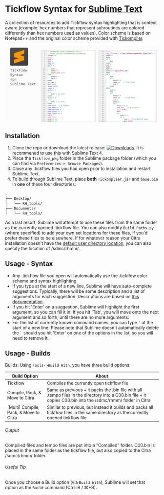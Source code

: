 # Tickflow Syntax for [Sublime Text](https://www.sublimetext.com)
A collection of resources to add Tickflow syntax highlighting that is context aware (example: hex numbers that represent subroutines are colored differently than hex numbers used as values). Color scheme is based on Notepad++ and the original color scheme provided with [Tickompiler](https://github.com/rhmodding/Tickompiler).

![screenshots](https://github.com/optiMiskit/tickflow-syntax-highlighting-for-sublime/blob/main/Screenshots.png)

## Installation
1. Clone the repo or download the latest release: [![Downloads](https://img.shields.io/github/downloads/optiMiskit/tickflow-syntax-highlighting-for-sublime/total.svg)](https://github.com/optiMiskit/tickflow-syntax-highlighting-for-sublime/releases). It is recommened to use this with Sublime Text 4.
2. Place the `Tickflow_pkg` folder in the Sublime package folder (which you can find via `Preferences-> Browse Packages`).
3. Close any .tickflow files you had open prior to installation and restart Sublime Text.
4. To build through Sublime Text, place **both** `Tickomplier.jar` and `base.bin` in **one** of these four directories:
```
.
├── Desktop/
│   └── RH_tools/
├── Documents/
│   └── RH_tools/
 ```
As a last resort, Sublime will attempt to use these files from the same folder as the currently opened .tickflow file.
You can also modify `Build_Paths.py` (where specified) to add your own set locations for these files, if you'd prefer these files to be elsewhere.
If for whatever reason your Citra installation doesn't have the [default user directory location](https://citra-emu.org/wiki/user-directory), you can also specify the location of /sdmc/rhmm/.

## Usage - Syntax
* Any .tickflow file you open will automatically use the .tickflow color scheme and syntax highlighting.
* If you type at the start of a new line, Sublime will have auto-complete suggestions. Typically, there will be some description and a list of arguments for each suggestion. Descriptions are based on [this documentation](https://tickompiler.readthedocs.io/en/latest/functions.html).
* If you hit 'Enter' on a suggestion, Sublime will highlight the first argument, so you can fill it in. If you hit 'Tab', you will move onto the next argument and so forth, until there are no more arguments.
* For the list of currently known command names, you can type `` ` `` at the start of a new line. Please note that Sublime doesn't automatically delete the `` ` `` should you hit 'Enter' on one of the options in the list, so you will need to remove it.

## Usage - Builds

Builds: Using `Tools->Build With`, you have three build options:

| Build Option  | About |
| ------------- | ------------- |
| Tickflow  | Compiles the currently open tickflow file  |
| Compile, Pack, & Move to Citra  | Same as previous + it packs the .bin file with all .tempo files in the directory into a C00.bin file   + it copies C00.bin into the /sdmc/rhmm/ folder in Citra  |
| [Multi] Compile, Pack, & Move to Citra  | Similar to previous, but instead it builds and packs all tickflow files in the same directory as the currently opened tickflow file  |
###### Output
Compilied files and tempo files are put into a "Compiled" folder. C00.bin is placed in the same folder as the tickflow file, but also copied to the Citra /sdmc/rhmm/ folder.

###### Useful Tip
Once you choose a Build option (via `Build With`), Sublime will set that option as the `Build` command (Ctrl+B / ⌘+B).
